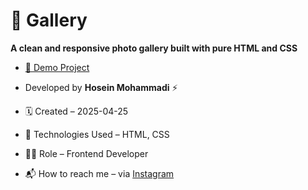 # 📸 Gallery

**A clean and responsive photo gallery built with pure HTML and CSS**

<!-- ![preview](./screenshots/preview.jpg) -->

- [🔗 Demo Project](https://hoseinmohammadi-dev.github.io/css-grid-trick/)

- Developed by **Hosein Mohammadi** ⚡️

- 🗓 Created – 2025-04-25

- 🧪 Technologies Used – HTML, CSS

- 🧑‍💻 Role – Frontend Developer

- 📬 How to reach me – via [Instagram](https://instagram.com/hoseinmdev)
